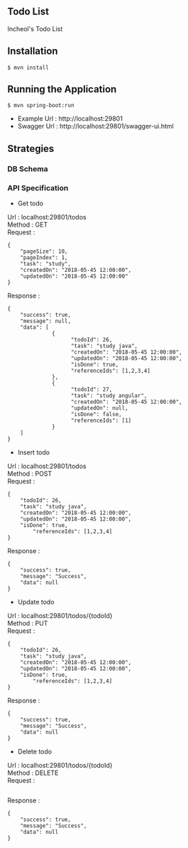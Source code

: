 ## Todo List
Incheol's Todo List

## Installation
```
$ mvn install
```

## Running the Application
```
$ mvn spring-boot:run
```

- Example Url : http://localhost:29801
- Swagger Url : http://localhost:29801/swagger-ui.html

## Strategies

### DB Schema

### API Specification

- Get todo

Url : localhost:29801/todos <br />
Method : GET <br />
Request : 
```
{
	"pageSize": 10,
	"pageIndex": 1,
	"task": "study",
	"createdOn": "2018-05-45 12:00:00",
	"updatedOn": "2018-05-45 12:00:00"
}
```
Response :
```
{
	"success": true,
	"message": null,
	"data": [
              {
                    "todoId": 26,
                    "task": "study java",
                    "createdOn": "2018-05-45 12:00:00",
                    "updatedOn": "2018-05-45 12:00:00",
                    "isDone": true,
                    "referenceIds": [1,2,3,4]
              },
              {
                    "todoId": 27,
                    "task": "study angular",
                    "createdOn": "2018-05-45 12:00:00",
                    "updatedOn": null,
                    "isDone": false,
                    "referenceIds": [1]
              }
    ]
}
```

- Insert todo

Url : localhost:29801/todos <br />
Method : POST <br />
Request : 
```
{
	"todoId": 26,
    "task": "study java",
    "createdOn": "2018-05-45 12:00:00",
    "updatedOn": "2018-05-45 12:00:00",
    "isDone": true,
    	"referenceIds": [1,2,3,4]
}
```
Response :
```
{
	"success": true,
	"message": "Success",
	"data": null
}
```

- Update todo

Url : localhost:29801/todos/{todoId} <br />
Method : PUT <br />
Request : 
```
{
	"todoId": 26,
    "task": "study java",
    "createdOn": "2018-05-45 12:00:00",
    "updatedOn": "2018-05-45 12:00:00",
    "isDone": true,
    	"referenceIds": [1,2,3,4]
}
```
Response :
```
{
	"success": true,
	"message": "Success",
	"data": null
}
```

- Delete todo

Url : localhost:29801/todos/{todoId} <br />
Method : DELETE <br />
Request : 
```

```
Response :
```
{
	"success": true,
	"message": "Success",
	"data": null
}
```






